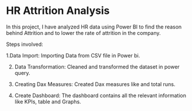 # HR Attrition Analysis

In this project, I have analyzed HR data using Power BI to find the reason behind Attrition and to lower the rate of attrition in the company.

Steps involved:

1.Data Import: Importing Data from CSV file in Power bi.

2. Data Transformation: Cleaned and transformed the dataset in power query.

3. Creating Dax Measures: Created Dax measures like and total runs.

4. Create Dashboard: The dashboard contains all the relevant information like KPIs, table and Graphs. 

